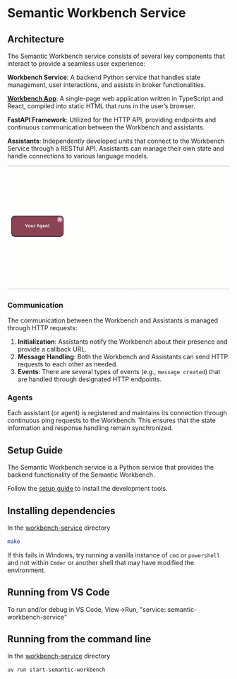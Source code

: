 # Semantic Workbench Service

## Architecture

The Semantic Workbench service consists of several key components that interact to provide a seamless user experience:

**Workbench Service**: A backend Python service that handles state management, user interactions, and assists in broker functionalities.

[**Workbench App**](../workbench-app): A single-page web application written in TypeScript and React, compiled into static HTML that runs in the user’s browser.

**FastAPI Framework**: Utilized for the HTTP API, providing endpoints and continuous communication between the Workbench and assistants.

**Assistants**: Independently developed units that connect to the Workbench Service through a RESTful API. Assistants can manage their own state and handle connections to various language models.

![Architecture Diagram](../docs/images/architecture-animation.gif)

### Communication

The communication between the Workbench and Assistants is managed through HTTP requests:

1. **Initialization**: Assistants notify the Workbench about their presence and provide a callback URL.
2. **Message Handling**: Both the Workbench and Assistants can send HTTP requests to each other as needed.
3. **Events**: There are several types of events (e.g., `message created`) that are handled through designated HTTP endpoints.

### Agents

Each assistant (or agent) is registered and maintains its connection through continuous ping requests to the Workbench. This ensures that the state information and response handling remain synchronized.

## Setup Guide

The Semantic Workbench service is a Python service that provides the backend functionality of the Semantic Workbench.

Follow the [setup guide](../docs/SETUP_DEV_ENVIRONMENT.md) to install the development tools.

## Installing dependencies

In the [workbench-service](./) directory

```sh
make
```

If this fails in Windows, try running a vanilla instance of `cmd` or `powershell` and not within `Cmder` or another shell that may have modified the environment.

## Running from VS Code

To run and/or debug in VS Code, View->Run, "service: semantic-workbench-service"

## Running from the command line

In the [workbench-service](./) directory

```sh
uv run start-semantic-workbench
```
